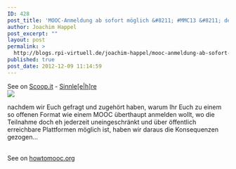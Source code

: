 ```yaml
---
ID: 428
post_title: 'MOOC-Anmeldung ab sofort möglich &#8211; #MMC13 &#8211; der Open MOOC-Maker Course 2013'
author: Joachim Happel
post_excerpt: ""
layout: post
permalink: >
  http://blogs.rpi-virtuell.de/joachim-happel/mooc-anmeldung-ab-sofort-moglich-mmc13-der-open-mooc-maker-course-2013/
published: true
post_date: 2012-12-09 11:14:59
---
```

See on <a href='http://www.scoop.it/t/sinnle-e-h-re/p/3657592087/mooc-anmeldung-ab-sofort-moglich-mmc13-der-open-mooc-maker-course-2013'>Scoop.it</a> - <a href='http://www.scoop.it/t/sinnle-e-h-re'>Sinnle[e|h]re</a><br /><a href='http://www.scoop.it/t/sinnle-e-h-re/p/3657592087/mooc-anmeldung-ab-sofort-moglich-mmc13-der-open-mooc-maker-course-2013'><img src='http://img.scoop.it/Hm5OgEU6odaFVLjHizSh9zl72eJkfbmt4t8yenImKBXEejxNn4ZJNZ2ss5Ku7Cxt' /></a><br /><p>nachdem wir Euch gefragt und zugeh&ouml;rt haben, warum Ihr Euch zu einem so offenen Format wie einem MOOC &uuml;berthaupt anmelden wollt, wo die Teilnahme doch eh jederzeit uneingeschr&auml;nkt und &uuml;ber &ouml;ffentlich erreichbare Plattformen m&ouml;glich ist, haben wir daraus die Konsequenzen gezogen...</p><br />See on <a href='http://howtomooc.org/mooc-anmeldung-ab-sofort-moglich-warum-so-und-nicht-anders/'>howtomooc.org</a>